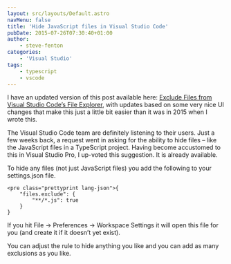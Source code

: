 ```yaml
---
layout: src/layouts/Default.astro
navMenu: false
title: 'Hide JavaScript files in Visual Studio Code'
pubDate: 2015-07-26T07:30:40+01:00
author:
    - steve-fenton
categories:
    - 'Visual Studio'
tags:
    - typescript
    - vscode
---
```


I have an updated version of this post available here: [Exclude Files from Visual Studio Code’s File Explorer](/2018/02/exclude-files-visual-studio-code-file-explorer/), with updates based on some very nice UI changes that make this just a little bit easier than it was in 2015 when I wrote this.

The Visual Studio Code team are definitely listening to their users. Just a few weeks back, a request went in asking for the ability to hide files – like the JavaScript files in a TypeScript project. Having become accustomed to this in Visual Studio Pro, I up-voted this suggestion. It is already available.

To hide any files (not just JavaScript files) you add the following to your settings.json file.

```
<pre class="prettyprint lang-json">{
    "files.exclude": {
        "**/*.js": true
    }
}
```
If you hit File -&gt; Preferences -&gt; Workspace Settings it will open this file for you (and create it if it doesn’t yet exist).

You can adjust the rule to hide anything you like and you can add as many exclusions as you like.